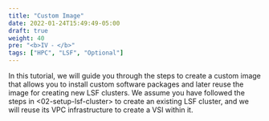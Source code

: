 ```yaml
---
title: "Custom Image"
date: 2022-01-24T15:49:49-05:00
draft: true
weight: 40
pre: "<b>IV ⁃ </b>"
tags: ["HPC", "LSF", "Optional"]
---
```


In this tutorial, we will guide you through the steps to create a custom image that allows you to install custom software packages and later reuse the image for creating new LSF clusters. We assume you have followed the steps in <02-setup-lsf-cluster> to create an existing LSF cluster, and we will reuse its VPC infrastructure to create a VSI within it.
